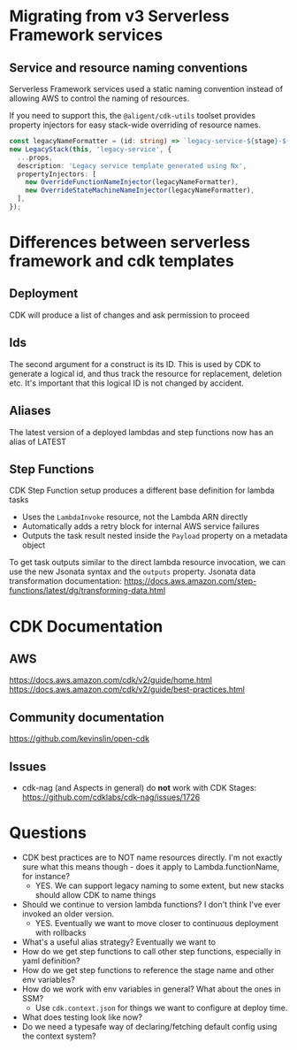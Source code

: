 # Migrating from v3 Serverless Framework services

## Service and resource naming conventions

Serverless Framework services used a static naming convention instead of allowing AWS to control the naming of resources.

If you need to support this, the `@aligent/cdk-utils` toolset provides property injectors for easy stack-wide overriding of resource names.

```typescript
const legacyNameFormatter = (id: string) => `legacy-service-${stage}-${id}`;
new LegacyStack(this, 'legacy-service', {
  ...props,
  description: 'Legacy service template generated using Nx',
  propertyInjectors: [
    new OverrideFunctionNameInjector(legacyNameFormatter),
    new OverrideStateMachineNameInjector(legacyNameFormatter),
  ],
});
```

# Differences between serverless framework and cdk templates

## Deployment

CDK will produce a list of changes and ask permission to proceed

## Ids

The second argument for a construct is its ID. This is used by CDK to generate a logical id, and thus track the resource for replacement, deletion etc. It's important that this logical ID is not changed by accident.

## Aliases

The latest version of a deployed lambdas and step functions now has an alias of LATEST

## Step Functions

CDK Step Function setup produces a different base definition for lambda tasks

- Uses the `LambdaInvoke` resource, not the Lambda ARN directly
- Automatically adds a retry block for internal AWS service failures
- Outputs the task result nested inside the `Payload` property on a metadata object

To get task outputs similar to the direct lambda resource invocation, we can use the new Jsonata syntax and the `outputs` property.
Jsonata data transformation documentation: https://docs.aws.amazon.com/step-functions/latest/dg/transforming-data.html

# CDK Documentation

## AWS

https://docs.aws.amazon.com/cdk/v2/guide/home.html
https://docs.aws.amazon.com/cdk/v2/guide/best-practices.html

## Community documentation

https://github.com/kevinslin/open-cdk

## Issues

- cdk-nag (and Aspects in general) do **not** work with CDK Stages: https://github.com/cdklabs/cdk-nag/issues/1726

# Questions

- CDK best practices are to NOT name resources directly. I'm not exactly sure what this means though - does it apply to Lambda.functionName, for instance?
  - YES. We can support legacy naming to some extent, but new stacks should allow CDK to name things
- Should we continue to version lambda functions? I don't think I've ever invoked an older version.
  - YES. Eventually we want to move closer to continuous deployment with rollbacks
- What's a useful alias strategy? Eventually we want to
- How do we get step functions to call other step functions, especially in yaml definition?
- How do we get step functions to reference the stage name and other env variables?
- How do we work with env variables in general? What about the ones in SSM?
  - Use `cdk.context.json` for things we want to configure at deploy time.
- What does testing look like now?
- Do we need a typesafe way of declaring/fetching default config using the context system?

```

```
